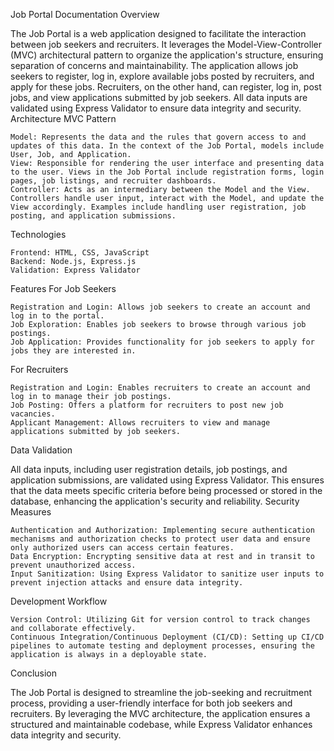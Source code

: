 Job Portal Documentation
Overview

The Job Portal is a web application designed to facilitate the interaction between job seekers and recruiters. It leverages the Model-View-Controller (MVC) architectural pattern to organize the application's structure, ensuring separation of concerns and maintainability. The application allows job seekers to register, log in, explore available jobs posted by recruiters, and apply for these jobs. Recruiters, on the other hand, can register, log in, post jobs, and view applications submitted by job seekers. All data inputs are validated using Express Validator to ensure data integrity and security.
Architecture
MVC Pattern

    Model: Represents the data and the rules that govern access to and updates of this data. In the context of the Job Portal, models include User, Job, and Application.
    View: Responsible for rendering the user interface and presenting data to the user. Views in the Job Portal include registration forms, login pages, job listings, and recruiter dashboards.
    Controller: Acts as an intermediary between the Model and the View. Controllers handle user input, interact with the Model, and update the View accordingly. Examples include handling user registration, job posting, and application submissions.

Technologies

    Frontend: HTML, CSS, JavaScript
    Backend: Node.js, Express.js
    Validation: Express Validator

Features
For Job Seekers

    Registration and Login: Allows job seekers to create an account and log in to the portal.
    Job Exploration: Enables job seekers to browse through various job postings.
    Job Application: Provides functionality for job seekers to apply for jobs they are interested in.

For Recruiters

    Registration and Login: Enables recruiters to create an account and log in to manage their job postings.
    Job Posting: Offers a platform for recruiters to post new job vacancies.
    Applicant Management: Allows recruiters to view and manage applications submitted by job seekers.

Data Validation

All data inputs, including user registration details, job postings, and application submissions, are validated using Express Validator. This ensures that the data meets specific criteria before being processed or stored in the database, enhancing the application's security and reliability.
Security Measures

    Authentication and Authorization: Implementing secure authentication mechanisms and authorization checks to protect user data and ensure only authorized users can access certain features.
    Data Encryption: Encrypting sensitive data at rest and in transit to prevent unauthorized access.
    Input Sanitization: Using Express Validator to sanitize user inputs to prevent injection attacks and ensure data integrity.

Development Workflow

    Version Control: Utilizing Git for version control to track changes and collaborate effectively.
    Continuous Integration/Continuous Deployment (CI/CD): Setting up CI/CD pipelines to automate testing and deployment processes, ensuring the application is always in a deployable state.

Conclusion

The Job Portal is designed to streamline the job-seeking and recruitment process, providing a user-friendly interface for both job seekers and recruiters. By leveraging the MVC architecture, the application ensures a structured and maintainable codebase, while Express Validator enhances data integrity and security.

